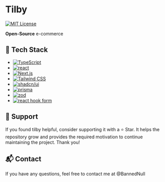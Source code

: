 # Tilby
[![MIT License](https://img.shields.io/badge/License-MIT-green.svg)](https://choosealicense.com/licenses/mit/)

**Open-Source** e-commerce

## 🌟 Tech Stack

- [![TypeScript](https://img.shields.io/badge/TypeScript-3178c6?style=for-the-badge&logo=typescript&logoColor=white&logoWidth=20)](https://www.typescriptlang.org/)
- [![react](https://img.shields.io/badge/react-61DAFB?style=for-the-badge&logo=react&logoColor=black&logoWidth=20)](https://react.dev/)
- [![Next.js](https://img.shields.io/badge/Next.js-black?style=for-the-badge&logo=nextdotjs&logoColor=white&logoWidth=20)](https://nextjs.org/)
- [![Tailwind CSS](https://img.shields.io/badge/Tailwind%20CSS-06B6D4?style=for-the-badge&logo=tailwindcss&logoColor=white&logoWidth=20)](https://tailwindcss.com/)
- [![shadcn/ui](https://img.shields.io/badge/shadcn/ui-000000?style=for-the-badge&logo=shadcnui&logoColor=white&logoWidth=20)](https://ui.shadcn.com/)
- [![prisma](https://img.shields.io/badge/prisma-2D3748?style=for-the-badge&logo=prisma&logoColor=white&logoWidth=20)](https://www.prisma.io/)
- [![zod](https://img.shields.io/badge/zod-3E67B1?style=for-the-badge&logo=zod&logoColor=white&logoWidth=20)](https://zod.dev/)
- [![react hook form](https://img.shields.io/badge/react%20hook%20form-EC5990?style=for-the-badge&logo=reacthookform&logoColor=white&logoWidth=20)](https://react-hook-form.com/)



## 🚀 Support

If you found tilby helpful, consider supporting it with a ⭐ Star. It helps the repository grow and provides the required motivation to continue maintaining the project. Thank you!

## 📬 Contact

If you have any questions, feel free to contact me at @BannedNull
